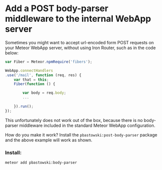 # Add a POST body-parser middleware to the internal WebApp server

Sometimes you might want to accept url-encoded form POST requests on your Meteor WebApp server, without using Iron Router, such as in the code below:

```javascript
var Fiber = Meteor.npmRequire('fibers');

WebApp.connectHandlers
.use('/mail', function (req, res) {
    var that = this;
    Fiber(function () {

        var body = req.body;
        ...
        
    }).run();
});
```

This unfortunately does not work out of the box, because there is no body-parser middleware included in the standard Meteor WebApp configuration.

How do you make it work? Install the `pbastowski:post-body-parser` package and the above example will work as shown.

### Install:

    meteor add pbastowski:body-parser
    
